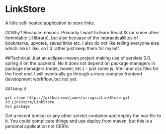 # LinkStore
A little self-hosted application to store links.

##Why?
Because reasons.  Primarily I want to leanr ReactJS (or some other formidable UI library), but also becuase of the impracticalilites of bookmarks, upvotes, saved links etc.  I also do not like telling everyone else which links I like, so I'd rather just keep them for myself.

##Technical
Just an eclipse+maven project making use of servlets 3.0, spring 4 on the backend.  No it does not depend on package managers in package managers (node, bower, etc.) - just some js, html and css files for the front end.  I will eventually go through a more complex frontend development workflow, but not yet.

##Using it

```
git clone https://github.com/jamesfarrugia/LinkStore.git
cd LinkStore/LinkStore
mvn package
```

Get a recent tomcat or any other servlet container and deploy the war file to it.  You could complicate things and use deploy from maven, but this is a personal application not CERN.
